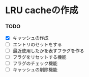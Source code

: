 # LRU cacheの作成

### TODO
- [x] キャッシュの作成
- [ ] エントリのセットをする
- [ ] 最近使用したかを表すフラグを作る
- [ ] フラグをリセットする機能
- [ ] フラグのチェック機能
- [ ] キャッシュの削除機能